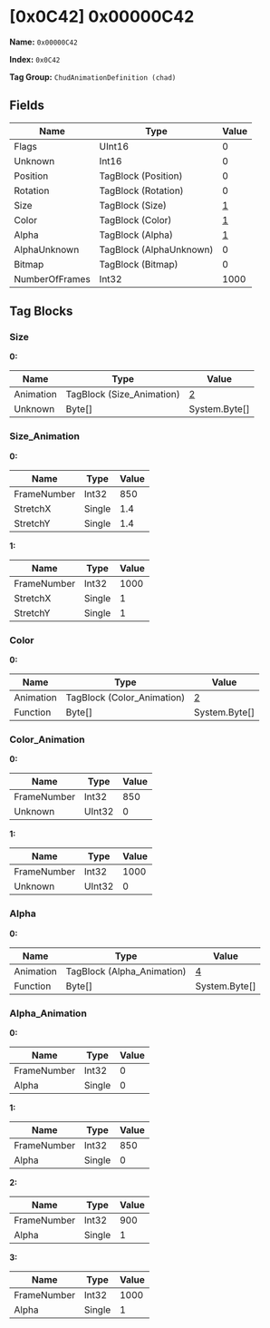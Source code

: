 # [0x0C42] 0x00000C42

**Name:** ```0x00000C42```

**Index:** ```0x0C42```

**Tag Group:** ```ChudAnimationDefinition (chad)```

## Fields

Name	| Type	| Value
---	|---	|---	|
Flags	|UInt16	|0
Unknown	|Int16	|0
Position	|TagBlock (Position)	|0
Rotation	|TagBlock (Rotation)	|0
Size	|TagBlock (Size)	|[1](#size)
Color	|TagBlock (Color)	|[1](#color)
Alpha	|TagBlock (Alpha)	|[1](#alpha)
AlphaUnknown	|TagBlock (AlphaUnknown)	|0
Bitmap	|TagBlock (Bitmap)	|0
NumberOfFrames	|Int32	|1000


## Tag Blocks

### Size

**0:**

Name	| Type	| Value
---	|---	|---	|
Animation	|TagBlock (Size_Animation)	|[2](#size_animation)
Unknown	|Byte[]	|System.Byte[]


### Size_Animation

**0:**

Name	| Type	| Value
---	|---	|---	|
FrameNumber	|Int32	|850
StretchX	|Single	|1.4
StretchY	|Single	|1.4


**1:**

Name	| Type	| Value
---	|---	|---	|
FrameNumber	|Int32	|1000
StretchX	|Single	|1
StretchY	|Single	|1


### Color

**0:**

Name	| Type	| Value
---	|---	|---	|
Animation	|TagBlock (Color_Animation)	|[2](#color_animation)
Function	|Byte[]	|System.Byte[]


### Color_Animation

**0:**

Name	| Type	| Value
---	|---	|---	|
FrameNumber	|Int32	|850
Unknown	|UInt32	|0


**1:**

Name	| Type	| Value
---	|---	|---	|
FrameNumber	|Int32	|1000
Unknown	|UInt32	|0


### Alpha

**0:**

Name	| Type	| Value
---	|---	|---	|
Animation	|TagBlock (Alpha_Animation)	|[4](#alpha_animation)
Function	|Byte[]	|System.Byte[]


### Alpha_Animation

**0:**

Name	| Type	| Value
---	|---	|---	|
FrameNumber	|Int32	|0
Alpha	|Single	|0


**1:**

Name	| Type	| Value
---	|---	|---	|
FrameNumber	|Int32	|850
Alpha	|Single	|0


**2:**

Name	| Type	| Value
---	|---	|---	|
FrameNumber	|Int32	|900
Alpha	|Single	|1


**3:**

Name	| Type	| Value
---	|---	|---	|
FrameNumber	|Int32	|1000
Alpha	|Single	|1


